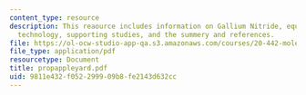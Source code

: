 ```yaml
---
content_type: resource
description: This reaource includes information on Gallium Nitride, equipment and
  technology, supporting studies, and the summery and references.
file: https://ol-ocw-studio-app-qa.s3.amazonaws.com/courses/20-442-molecular-structure-of-biological-materials-be-442-fall-2005/9811e432f052299909b8fe2143d632cc_propappleyard.pdf
file_type: application/pdf
resourcetype: Document
title: propappleyard.pdf
uid: 9811e432-f052-2999-09b8-fe2143d632cc
---
```

